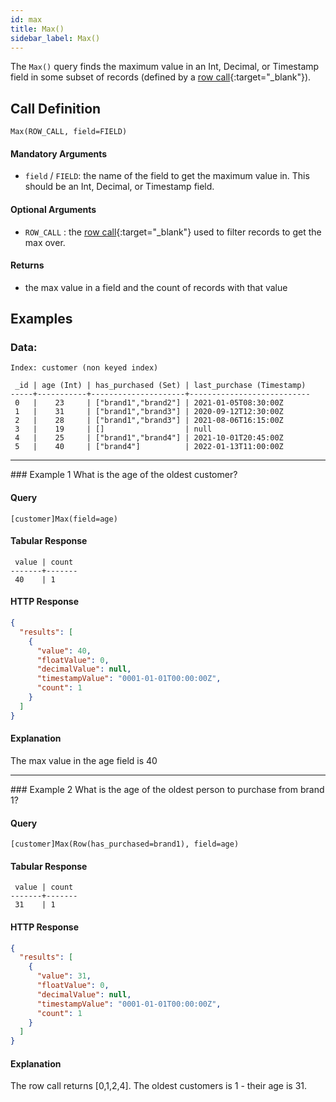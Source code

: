 ```yaml
---
id: max
title: Max()
sidebar_label: Max()
---
```


The `Max()` query finds the maximum value in an Int, Decimal, or Timestamp field in some subset of records (defined by a [row call](/data-querying/pql#row-calls){:target="_blank"}).

## Call Definition
```
Max(ROW_CALL, field=FIELD)
```

#### Mandatory Arguments
 - `field` / `FIELD`: the name of the field to get the maximum value in. This should be an Int, Decimal, or Timestamp field.

#### Optional Arguments
 - `ROW_CALL` : the [row call](/data-querying/pql#row-calls){:target="_blank"} used to filter records to get the max over.

#### Returns
- the max value in a field and the count of records with that value

## Examples

### Data:
```
Index: customer (non keyed index)

 _id | age (Int) | has_purchased (Set) | last_purchase (Timestamp)
-----+-----------+---------------------+---------------------------
 0   |    23     | ["brand1","brand2"] | 2021-01-05T08:30:00Z
 1   |    31     | ["brand1","brand3"] | 2020-09-12T12:30:00Z
 2   |    28     | ["brand1","brand3"] | 2021-08-06T16:15:00Z
 3   |    19     | []                  | null
 4   |    25     | ["brand1","brand4"] | 2021-10-01T20:45:00Z
 5   |    40     | ["brand4"]          | 2022-01-13T11:00:00Z
```
<hr>
### Example 1
What is the age of the oldest customer?

#### Query
```
[customer]Max(field=age)
```
#### Tabular Response
```
 value | count
-------+-------
 40    | 1
```
#### HTTP Response
```json
{
  "results": [
    {
      "value": 40,
      "floatValue": 0,
      "decimalValue": null,
      "timestampValue": "0001-01-01T00:00:00Z",
      "count": 1
    }
  ]
}
```
#### Explanation
The max value in the age field is 40

<hr>
### Example 2
What is the age of the oldest person to purchase from brand 1?

#### Query
```
[customer]Max(Row(has_purchased=brand1), field=age)
```
#### Tabular Response
```
 value | count
-------+-------
 31    | 1
```

#### HTTP Response
```json
{
  "results": [
    {
      "value": 31,
      "floatValue": 0,
      "decimalValue": null,
      "timestampValue": "0001-01-01T00:00:00Z",
      "count": 1
    }
  ]
}
```

#### Explanation
The row call returns [0,1,2,4]. The oldest customers is 1 - their age is 31.
